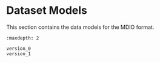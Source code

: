 # Dataset Models

This section contains the data models for the MDIO format.

```{toctree}
:maxdepth: 2

version_0
version_1
```
